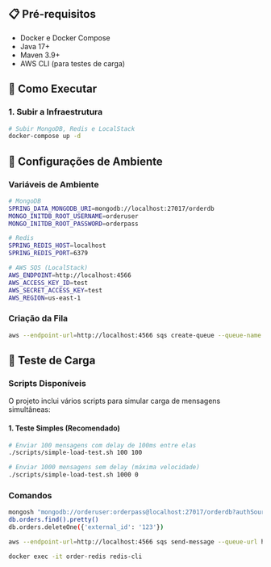 ## 📋 Pré-requisitos

- Docker e Docker Compose
- Java 17+
- Maven 3.9+
- AWS CLI (para testes de carga)

## 🚀 Como Executar

### 1. Subir a Infraestrutura

```bash
# Subir MongoDB, Redis e LocalStack
docker-compose up -d
```

## 🔧 Configurações de Ambiente

### Variáveis de Ambiente

```bash
# MongoDB
SPRING_DATA_MONGODB_URI=mongodb://localhost:27017/orderdb
MONGO_INITDB_ROOT_USERNAME=orderuser
MONGO_INITDB_ROOT_PASSWORD=orderpass

# Redis
SPRING_REDIS_HOST=localhost
SPRING_REDIS_PORT=6379

# AWS SQS (LocalStack)
AWS_ENDPOINT=http://localhost:4566
AWS_ACCESS_KEY_ID=test
AWS_SECRET_ACCESS_KEY=test
AWS_REGION=us-east-1
```

### Criação da Fila
```bash
aws --endpoint-url=http://localhost:4566 sqs create-queue --queue-name calculate-orders-queue
```

## 🧪 Teste de Carga

### Scripts Disponíveis

O projeto inclui vários scripts para simular carga de mensagens simultâneas:

#### 1. Teste Simples (Recomendado)
```bash
# Enviar 100 mensagens com delay de 100ms entre elas
./scripts/simple-load-test.sh 100 100

# Enviar 1000 mensagens sem delay (máxima velocidade)
./scripts/simple-load-test.sh 1000 0
```

### Comandos
```bash
mongosh "mongodb://orderuser:orderpass@localhost:27017/orderdb?authSource=admin"
db.orders.find().pretty()
db.orders.deleteOne({'external_id': '123'})

aws --endpoint-url=http://localhost:4566 sqs send-message --queue-url http://localhost:4566/000000000000/calculate-orders-queue --message-body '{"externalId":"123","customerId":"456","items":[{"productId":"1","productName": "Produto de teste", "quantity":2, "unitPrice": 500}]}'

docker exec -it order-redis redis-cli
```